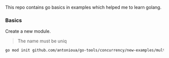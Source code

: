 This repo contains go basics in examples which helped me to learn golang.

### Basics

Create a new module.

> The name must be uniq

```bash
go mod init github.com/antonioua/go-tools/concurrency/new-examples/multiple-tasks
```
